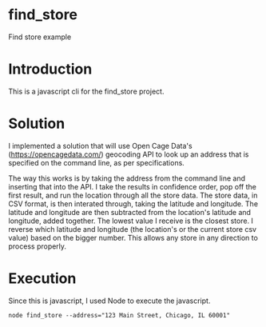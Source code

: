 # find_store

Find store example

# Introduction

This is a javascript cli for the find_store project.

# Solution

I implemented a solution that will use Open Cage Data's (https://opencagedata.com/) geocoding API to look up an address
that is specified on the command line, as per specifications.

The way this works is by taking the address from the command line and inserting that into the API. I take the results in confidence order,
pop off the first result, and run the location through all the store data. The store data, in CSV format, is then interated through, taking the
latitude and longitude. The latitude and longitude are then subtracted from the location's latitude and longitude, added together. The lowest value
I receive is the closest store. I reverse which latitude and longitude (the location's or the current store csv value) based on the bigger number.
This allows any store in any direction to process properly.

# Execution

Since this is javascript, I used Node to execute the javascript.

`node find_store --address="123 Main Street, Chicago, IL 60001"`